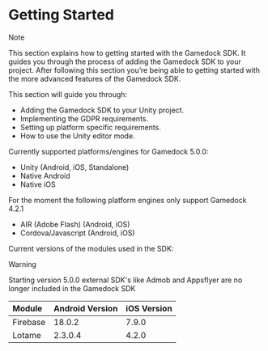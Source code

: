 # Getting Started

> [!NOTE]
> This section explains how to getting started with the Gamedock SDK. It guides you through the process of adding the Gamedock SDK to your project. After following this section you’re being able to getting started with the more advanced features of the Gamedock SDK.

This section will guide you through:

* Adding the Gamedock SDK to your Unity project.
* Implementing the GDPR requirements.
* Setting up platform specific requirements.
* How to use the Unity editor mode.

Currently supported platforms/engines for Gamedock 5.0.0:

* Unity (Android, iOS, Standalone)
* Native Android
* Native iOS

For the moment the following platform engines only support Gamedock 4.2.1
* AIR (Adobe Flash) (Android, iOS)
* Cordova/Javascript (Android, iOS)

Current versions of the modules used in the SDK:

> [!WARNING]
> Starting version 5.0.0 external SDK's like Admob and Appsflyer are no longer included in the Gamedock SDK


| Module                            | Android Version         | iOS Version        |
|:----------------------------------|:------------------------|:-------------------|
| Firebase                          | 18.0.2                  | 7.9.0              |
| Lotame                            | 2.3.0.4                 | 4.2.0              |


